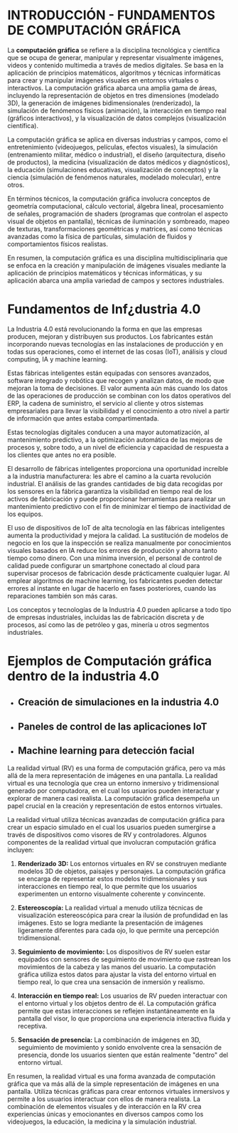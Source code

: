 # INTRODUCCIÓN - FUNDAMENTOS DE COMPUTACIÓN GRÁFICA
La **computación gráfica** se refiere a la disciplina tecnológica y científica que se ocupa de generar, manipular y representar visualmente imágenes, videos y contenido multimedia a través de medios digitales. Se basa en la aplicación de principios matemáticos, algoritmos y técnicas informáticas para crear y manipular imágenes visuales en entornos virtuales o interactivos. La computación gráfica abarca una amplia gama de áreas, incluyendo la representación de objetos en tres dimensiones (modelado 3D), la generación de imágenes bidimensionales (renderizado), la simulación de fenómenos físicos (animación), la interacción en tiempo real (gráficos interactivos), y la visualización de datos complejos (visualización científica).

La computación gráfica se aplica en diversas industrias y campos, como el entretenimiento (videojuegos, películas, efectos visuales), la simulación (entrenamiento militar, médico o industrial), el diseño (arquitectura, diseño de productos), la medicina (visualización de datos médicos y diagnósticos), la educación (simulaciones educativas, visualización de conceptos) y la ciencia (simulación de fenómenos naturales, modelado molecular), entre otros.

En términos técnicos, la computación gráfica involucra conceptos de geometría computacional, cálculo vectorial, álgebra lineal, procesamiento de señales, programación de shaders (programas que controlan el aspecto visual de objetos en pantalla), técnicas de iluminación y sombreado, mapeo de texturas, transformaciones geométricas y matrices, así como técnicas avanzadas como la física de partículas, simulación de fluidos y comportamientos físicos realistas.

En resumen, la computación gráfica es una disciplina multidisciplinaria que se enfoca en la creación y manipulación de imágenes visuales mediante la aplicación de principios matemáticos y técnicas informáticas, y su aplicación abarca una amplia variedad de campos y sectores industriales.

# Fundamentos de Inf¿dustria 4.0
La Industria 4.0 está revolucionando la forma en que las empresas producen, mejoran y distribuyen sus productos. Los fabricantes están incorporando nuevas tecnologías en las instalaciones de producción y en todas sus operaciones, como el internet de las cosas (IoT), análisis y cloud computing, IA y machine learning.

Estas fábricas inteligentes están equipadas con sensores avanzados, software integrado y robótica que recogen y analizan datos, de modo que mejoran la toma de decisiones. El valor aumenta aún más cuando los datos de las operaciones de producción se combinan con los datos operativos del ERP, la cadena de suministro, el servicio al cliente y otros sistemas empresariales para llevar la visibilidad y el conocimiento a otro nivel a partir de información que antes estaba compartimentada.

Estas tecnologías digitales conducen a una mayor automatización, al mantenimiento predictivo, a la optimización automática de las mejoras de procesos y, sobre todo, a un nivel de eficiencia y capacidad de respuesta a los clientes que antes no era posible.

El desarrollo de fábricas inteligentes proporciona una oportunidad increíble a la industria manufacturera: les abre el camino a la cuarta revolución industrial. El análisis de las grandes cantidades de big data recogidas por los sensores en la fábrica garantiza la visibilidad en tiempo real de los activos de fabricación y puede proporcionar herramientas para realizar un mantenimiento predictivo con el fin de minimizar el tiempo de inactividad de los equipos. 

El uso de dispositivos de IoT de alta tecnología en las fábricas inteligentes aumenta la productividad y mejora la calidad. La sustitución de modelos de negocio en los que la inspección se realiza manualmente por conocimientos visuales basados en IA reduce los errores de producción y ahorra tanto tiempo como dinero. Con una mínima inversión, el personal de control de calidad puede configurar un smartphone conectado al cloud para supervisar procesos de fabricación desde prácticamente cualquier lugar. Al emplear algoritmos de machine learning, los fabricantes pueden detectar errores al instante en lugar de hacerlo en fases posteriores, cuando las reparaciones también son más caras.  

Los conceptos y tecnologías de la Industria 4.0 pueden aplicarse a todo tipo de empresas industriales, incluidas las de fabricación discreta y de procesos, así como las de petróleo y gas, minería u otros segmentos industriales.
# Ejemplos de Computación gráfica dentro de la industria 4.0
- ## Creación de simulaciones en la industria 4.0
- ## Paneles de control de las aplicaciones IoT
- ## Machine learning para detección facial
La realidad virtual (RV) es una forma de computación gráfica, pero va más allá de la mera representación de imágenes en una pantalla. La realidad virtual es una tecnología que crea un entorno inmersivo y tridimensional generado por computadora, en el cual los usuarios pueden interactuar y explorar de manera casi realista. La computación gráfica desempeña un papel crucial en la creación y representación de estos entornos virtuales.

La realidad virtual utiliza técnicas avanzadas de computación gráfica para crear un espacio simulado en el cual los usuarios pueden sumergirse a través de dispositivos como visores de RV y controladores. Algunos componentes de la realidad virtual que involucran computación gráfica incluyen:

1. **Renderizado 3D:** Los entornos virtuales en RV se construyen mediante modelos 3D de objetos, paisajes y personajes. La computación gráfica se encarga de representar estos modelos tridimensionales y sus interacciones en tiempo real, lo que permite que los usuarios experimenten un entorno visualmente coherente y convincente.
    
2. **Estereoscopía:** La realidad virtual a menudo utiliza técnicas de visualización estereoscópica para crear la ilusión de profundidad en las imágenes. Esto se logra mediante la presentación de imágenes ligeramente diferentes para cada ojo, lo que permite una percepción tridimensional.
    
3. **Seguimiento de movimiento:** Los dispositivos de RV suelen estar equipados con sensores de seguimiento de movimiento que rastrean los movimientos de la cabeza y las manos del usuario. La computación gráfica utiliza estos datos para ajustar la vista del entorno virtual en tiempo real, lo que crea una sensación de inmersión y realismo.
    
4. **Interacción en tiempo real:** Los usuarios de RV pueden interactuar con el entorno virtual y los objetos dentro de él. La computación gráfica permite que estas interacciones se reflejen instantáneamente en la pantalla del visor, lo que proporciona una experiencia interactiva fluida y receptiva.
    
5. **Sensación de presencia:** La combinación de imágenes en 3D, seguimiento de movimiento y sonido envolvente crea la sensación de presencia, donde los usuarios sienten que están realmente "dentro" del entorno virtual.
    

En resumen, la realidad virtual es una forma avanzada de computación gráfica que va más allá de la simple representación de imágenes en una pantalla. Utiliza técnicas gráficas para crear entornos virtuales inmersivos y permite a los usuarios interactuar con ellos de manera realista. La combinación de elementos visuales y de interacción en la RV crea experiencias únicas y emocionantes en diversos campos como los videojuegos, la educación, la medicina y la simulación industrial.

